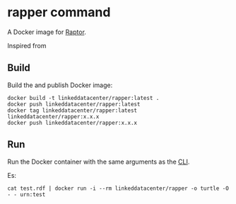 # rapper command
A Docker image for [Raptor](http://librdf.org/raptor/).

Inspired from

## Build
Build the and publish  Docker image:

    docker build -t linkeddatacenter/rapper:latest .
	docker push linkeddatacenter/rapper:latest
	docker tag linkeddatacenter/rapper:latest linkeddatacenter/rapper:x.x.x
    docker push linkeddatacenter/rapper:x.x.x

## Run
Run the Docker container with the same arguments as the [CLI](http://librdf.org/raptor/rapper.html).

Es:

    cat test.rdf | docker run -i --rm linkeddatacenter/rapper -o turtle -O - - urn:test
